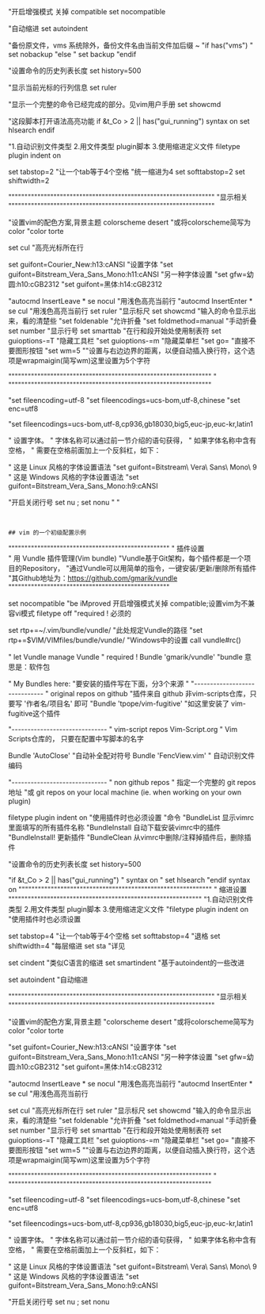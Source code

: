 "开启增强模式  关掉 compatible
set nocompatible

"自动缩进
set autoindent

"备份原文件，vms 系统除外，备份文件名由当前文件加后缀 ~ 
"if has("vms")
"   set nobackup
"else
"    set backup
"endif

"设置命令的历史列表长度
set history=500

"显示当前光标的行列信息
set ruler

"显示一个完整的命令已经完成的部分。见vim用户手册
set showcmd

"这段脚本打开语法高亮功能
if &t_Co > 2 || has("gui_running")
	syntax on
	set hlsearch
endif

"1.自动识别文件类型 2.用文件类型 plugin脚本 3.使用缩进定义文件
filetype plugin indent on

set tabstop=2   "让一个tab等于4个空格
"统一缩进为4
set softtabstop=2
set shiftwidth=2


""""""""""""""""""""""""""""""""""""""""""""""""""""""""""""""""
"显示相关
""""""""""""""""""""""""""""""""""""""""""""""""""""""""""""""""

"设置vim的配色方案,背景主题
colorscheme desert
"或将colorscheme简写为color
"color torte


set cul 									"高亮光标所在行

set guifont=Courier_New:h13:cANSI  	   	"设置字体
"set guifont=Bitstream_Vera_Sans_Mono:h11:cANSI "另一种字体设置
"set gfw=幼圆:h10:cGB2312
"set guifont=黑体:h14:cGB2312

"autocmd InsertLeave * se nocul 			"用浅色高亮当前行
"autocmd InsertEnter * se cul				"用浅色高亮当前行
set ruler 									"显示标尺
set showcmd									"输入的命令显示出来，看的清楚些
"set foldenable								"允许折叠
"set foldmethod=manual						"手动折叠
set number									"显示行号
set smarttab								"在行和段开始处使用制表符
set guioptions-=T							"隐藏工具栏
"set guioptions-=m							"隐藏菜单栏
"set go=   									"直接不要图形按钮
"set wm=5
""设置与右边边界的距离，以便自动插入换行符，这个选项是wrapmaigin(简写wm)这里设置为5个字符


"""""""""""""""""""""""""""""""""""""""""""""""""""""""""""""""
"
"""""""""""""""""""""""""""""""""""""""""""""""""""""""""""""""

"set fileencoding=utf-8
"set fileencodings=ucs-bom,utf-8,chinese
"set enc=utf8

"set fileencodings=ucs-bom,utf-8,cp936,gb18030,big5,euc-jp,euc-kr,latin1

" 设置字体。
" 字体名称可以通过前一节介绍的语句获得，
" 如果字体名称中含有空格，
" 需要在空格前面加上一个反斜杠，如下：

" 这是 Linux 风格的字体设置语法
"set guifont=Bitstream\ Vera\ Sans\ Mono\ 9
" 这是 Windows 风格的字体设置语法
"set guifont=Bitstream_Vera_Sans_Mono:h9:cANSI



"开启关闭行号  set nu  ;  set nonu
"
"
```


## vim 的一个初级配置示例

```

""""""""""""""""""""""""""""""""""""""""""""""""""
"			 插件设置	
"		用 Vundle 插件管理(Vim bundle)
"Vundle基于Git架构，每个插件都是一个项目的Repository，
"通过Vundle可以用简单的指令，一键安装/更新/删除所有插件
"其Github地址为：https://github.com/gmarik/vundle
""""""""""""""""""""""""""""""""""""""""""""""""""			 

set nocompatible			"be iMproved 开启增强模式关掉 compatible;设置vim为不兼容vi模式
filetype off				"required ! 必须的

set rtp+=~/.vim/bundle/vundle/	"此处规定Vundle的路径
"set rtp+=$VIM/VIMfiles/bundle/vundle/	"Windows中的设置
call vundle#rc()

" let Vundle manage Vundle
"  required !
Bundle 'gmarik/vundle'		"bundle 意思是：软件包


" My Bundles here:				"要安装的插件写在下面，分3个来源
"
"------------------------------
"  original repos on github
"插件来自 github 非vim-scripts仓库，只要写 '作者名/项目名' 即可
"Bundle 'tpope/vim-fugitive'	"如这里安装了 vim-fugitive这个插件


"------------------------------
" vim-script repos			Vim-Script.org
" Vim Scripts仓库的， 只要在配置中写脚本的名字

Bundle 'AutoClose'				"自动补全配对符号
Bundle 'FencView.vim'			" 自动识别文件编码



"------------------------------
" non github repos
" 指定一个完整的 git repos 地址
"或 git repos on your local machine (ie. when working on your own plugin)


filetype plugin indent on		"使用插件时也必须设置
"命令
"BundleList		显示vimrc里面填写的所有插件名称
"BundleInstall	自动下载安装vimrc中的插件
"BundleInstall!	更新插件
"BundleClean	从vimrc中删除/注释掉插件后，删除插件




"设置命令的历史列表长度
set history=500


"if &t_Co > 2 || has("gui_running")
"	syntax on
"	set hlsearch
"endif
syntax on
""""""""""""""""""""""""""""""""""""""""""""""""""""""""""""
"   缩进设置
""""""""""""""""""""""""""""""""""""""""""""""""""""""""""""
"1.自动识别文件类型 2.用文件类型 plugin脚本 3.使用缩进定义文件
"filetype plugin indent on		"使用插件时也必须设置


set tabstop=4   			"让一个tab等于4个空格
set softtabstop=4			"退格
set shiftwidth=4			"每层缩进
set sta						"详见

set cindent					"类似C语言的缩进
set smartindent				"基于autoindent的一些改进

set autoindent				"自动缩进


""""""""""""""""""""""""""""""""""""""""""""""""""""""""""""""""
"显示相关
""""""""""""""""""""""""""""""""""""""""""""""""""""""""""""""""

"设置vim的配色方案,背景主题
"colorscheme desert
"或将colorscheme简写为color
"color torte



"set guifont=Courier_New:h13:cANSI  	   	"设置字体
"set guifont=Bitstream_Vera_Sans_Mono:h11:cANSI "另一种字体设置
"set gfw=幼圆:h10:cGB2312
"set guifont=黑体:h14:cGB2312

"autocmd InsertLeave * se nocul 			"用浅色高亮当前行
"autocmd InsertEnter * se cul				"用浅色高亮当前行

set cul 									"高亮光标所在行
set ruler 									"显示标尺
set showcmd									"输入的命令显示出来，看的清楚些
"set foldenable								"允许折叠
"set foldmethod=manual						"手动折叠
set number									"显示行号
set smarttab								"在行和段开始处使用制表符
set guioptions-=T							"隐藏工具栏
"set guioptions-=m							"隐藏菜单栏
"set go=   									"直接不要图形按钮
"set wm=5
""设置与右边边界的距离，以便自动插入换行符，这个选项是wrapmaigin(简写wm)这里设置为5个字符


"""""""""""""""""""""""""""""""""""""""""""""""""""""""""""""""
"
"""""""""""""""""""""""""""""""""""""""""""""""""""""""""""""""

"set fileencoding=utf-8
"set fileencodings=ucs-bom,utf-8,chinese
"set enc=utf8

"set fileencodings=ucs-bom,utf-8,cp936,gb18030,big5,euc-jp,euc-kr,latin1

" 设置字体。
" 字体名称可以通过前一节介绍的语句获得，
" 如果字体名称中含有空格，
" 需要在空格前面加上一个反斜杠，如下：

" 这是 Linux 风格的字体设置语法
"set guifont=Bitstream\ Vera\ Sans\ Mono\ 9
" 这是 Windows 风格的字体设置语法
"set guifont=Bitstream_Vera_Sans_Mono:h9:cANSI



"开启关闭行号  set nu  ;  set nonu

```







